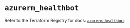 # `azurerm_healthbot`

Refer to the Terraform Registry for docs: [`azurerm_healthbot`](https://registry.terraform.io/providers/hashicorp/azurerm/4.29.0/docs/resources/healthbot).
